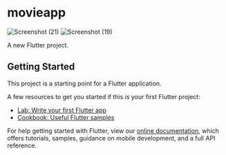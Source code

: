 # movieapp
![Screenshot (21)](https://user-images.githubusercontent.com/86703662/157625723-4de9f978-f401-472b-9361-a989da5c1c59.png)
![Screenshot (19)](https://user-images.githubusercontent.com/86703662/157625780-c63ca7d3-d082-4f6a-8c43-57cbfc328d13.png)



A new Flutter project.

## Getting Started

This project is a starting point for a Flutter application.

A few resources to get you started if this is your first Flutter project:

- [Lab: Write your first Flutter app](https://flutter.dev/docs/get-started/codelab)
- [Cookbook: Useful Flutter samples](https://flutter.dev/docs/cookbook)

For help getting started with Flutter, view our
[online documentation](https://flutter.dev/docs), which offers tutorials,
samples, guidance on mobile development, and a full API reference.
